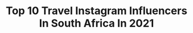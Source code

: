 ---
title: Top 10 Travel Instagram Influencers In South Africa In 2021
description: >-
  Find top travel Instagram influencers in South Africa in 2021. Most popular hashtags: #capetown #southafrica #travel #photography.
platform: Instagram
hits: 273
text_top: Analyze the most popular Instagram profiles on inBeat.
text_bottom: Our database has 273 Instagram influencers like this in South Africa for you to contact.
profiles:
  - username: "mistrudy"
    fullname: >-
      Miss Trudy.
    bio: >-
      Africa's hottest Travel Vlogger! I'm Simple But Sweet! 📍🇰🇪 My YouTube Channel
    location: "South Africa"
    followers: 29071
    engagement: 865
    commentsToLikes: 0.065239
    id: ck600abbbd8790i14f6va765p
    verified: false
    hashtags: "#fashion, #fashionphotography, #photography, #ghanastyle"
  - username: "ashley_rothman"
    fullname: >-
      Ashley Rothman
    bio: >-
      ✈️ travel addict 🌱 adventure lover 🍉 health + fitness enthusiast I want to make memories all over the world 🌍
    location: "South Africa"
    followers: 24156
    engagement: 453
    commentsToLikes: 0.063608
    id: ckaowktx19d380i78yhvj56zi
    verified: false
    hashtags: "#blowwave, #happysunday, #quarantinelife, #takemeback"
  - username: "mirah_aamirah"
    fullname: >-
      اميرة
    bio: >-
      •Premium 💫 •Well travelled Princess 👑 •Proudly South African 🇿🇦 📍🇳🇬 @am_vitality19
    location: "South Africa"
    followers: 26828
    engagement: 600
    commentsToLikes: 0.052415
    id: ck0txqa5tk4l40i19tkzdtz1c
    verified: false
    hashtags: "#wce, #throwbackthursday, #nigeria, #wcw"
  - username: "tailsofamermaid"
    fullname: >-
      Natalie Roos
    bio: >-
      🤓 Influencer Relations Director 🇿🇦 South African 📷 Travel Blogger & Photographer 🏠 Cape Town/Nairobi 👩🏼‍💻Travel inspo & more:
    location: "South Africa"
    followers: 23705
    engagement: 355
    commentsToLikes: 0.134745
    id: ck55j0i1pvyjp0i11bmfh9euj
    verified: false
    hashtags: "#capetown, #nairobinationalpark, #safari, #villarosakempinski"
  - username: "themarriedwanderers"
    fullname: >-
      Jen & Rudolph
    bio: >-
      South African #TravelCouple ☼ Join our pursuit to wander, ☽ and find extraordinary dates! ☞︎ us@themarriedwanderers.com _ Latest travel features ☟︎
    location: "South Africa"
    followers: 18794
    engagement: 331
    commentsToLikes: 0.080366
    id: ck55q8m13c5180i112vj06y5u
    verified: false
    hashtags: "#franschhoek, #couplestravelgoals, #proteahotelkrugergate, #travelafrica"
  - username: "caitlindeville"
    fullname: >-
      Caitlin De Ville
    bio: >-
      🎻 Electric Violinist 🎻 Turisas ✈️ World Traveler 🇿🇲 Proudly Zambian 🎧 Check out my DJ/Violin act @deville_live 🇿🇦 Cape Town based
    location: "South Africa"
    followers: 36216
    engagement: 1111
    commentsToLikes: 0.029120
    id: ck137r0mycy5r0i19l71k78ku
    verified: false
    hashtags: "#electricviolin, #haveviolinwilltravel, #youtube, #capetown"
  - username: "the_girl_in_the_bikini"
    fullname: >-
      Katelyn
    bio: >-
      🌞FOREVER CHASING SUMMER🌞 •MODEL👱🏼‍♀️ @icemodelsjhb •DESIGNER/OWNER🧵 @missktb_fashion •TRAVELLER 🌍 •MOM OF @gigi_the_toy 🐩
    location: "South Africa"
    followers: 27739
    engagement: 354
    commentsToLikes: 0.041946
    id: ck8t6fp6sdg760j78cygld5w6
    verified: false
    hashtags: "#fitnessmotivation, #waterfall, #bali, #beachbabe"
  - username: "laurasidestreet"
    fullname: >-
      Laura 🌵 Side Street
    bio: >-
      South African in Wales 🌈 Adventure | Skate | Family Travel Outdoors | Mountains | Seas Feminist raising boys (she/her)
    location: "South Africa"
    followers: 17675
    engagement: 254
    commentsToLikes: 0.131297
    id: ckaoy3l84fwzh0i78h5wgilhv
    verified: false
    hashtags: "#ukparentbloggers, #welshlockdown, #treasurethetime, #explorelocal"
  - username: "fashionfundi"
    fullname: >-
      Tarryn Candice Els
    bio: >-
      South African Award Winning Content Creator & Blogger Fashion | Beauty | Travel | Lifestyle 💌 fashionfundiblog@gmail.com
    location: "South Africa"
    followers: 24086
    engagement: 201
    commentsToLikes: 0.145856
    id: ck6u3mc62ylxs0j717hq7pfg0
    verified: false
    hashtags: "#instareels, #summer2020, #highendfashion, #instafashion"
  - username: "caley.jack"
    fullname: >-
      Caley Jäck
    bio: >-
      @lesmills ✖️ @Reebok - Global Brand Ambassador s o u t h • a f r i c a n | fitness . travel . Wife . Mumma🤰🏼to Ella + 🐶🐶| ✝️ FREE 🏠WORKOUTS👇🏼
    location: "South Africa"
    followers: 58673
    engagement: 944
    commentsToLikes: 0.021700
    id: ck14khpvkpjs00i19y064z4ey
    verified: false
    hashtags: "#newborn, #exercisemotivation, #babygirl, #grateful"
---